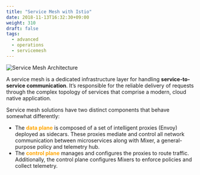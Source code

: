 ```yaml
---
title: "Service Mesh with Istio"
date: 2018-11-13T16:32:30+09:00
weight: 310
draft: false
tags:
  - advanced
  - operations
  - servicemesh
---
```


![Service Mesh Architecture](/images/istio/istio-intro1.png)

A service mesh is a dedicated infrastructure layer for handling **service-to-service communication**. It’s responsible for the reliable delivery of requests through the complex topology of services that comprise a modern, cloud native application.

Service mesh solutions have two distinct components that behave somewhat differently:

* The <span style="color:orange">**data plane**</span> is composed of a set of intelligent proxies (Envoy) deployed as sidecars. These proxies mediate and control all network communication between microservices along with Mixer, a general-purpose policy and telemetry hub.
* The <span style="color:orange">**control plane**</span> manages and configures the proxies to route traffic. Additionally, the control plane configures Mixers to enforce policies and collect telemetry.
